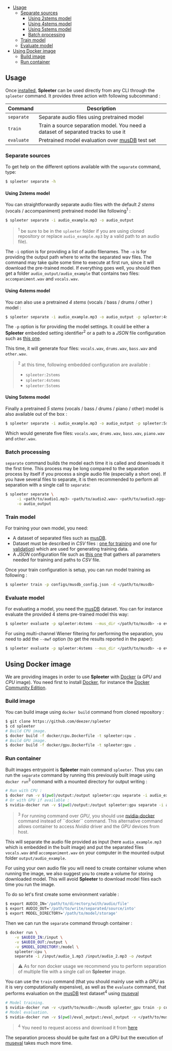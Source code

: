 - [Usage](#usage)
  * [Separate sources](#separate-sources)
      - [Using 2stems model](#using-2stems-model)
      - [Using 4stems model](#using-4stems-model)
      - [Using 5stems model](#using-5stems-model)
      - [Batch processing](#batch-processing)
  * [Train model](#train-model)
  * [Evaluate model](#evaluate-model)
- [Using Docker image](#using-docker-image)
  * [Build image](#build-image)
  * [Run container](#run-container)

## Usage

Once [installed](./1.-Installation), **Spleeter** can be used directly from any CLI through
the ``spleeter`` command. It provides three action with following
subcommand :

| Command    | Description |
| ---------- | ----------- |
| `separate` | Separate audio files using pretrained model |
| `train`    | Train a source separation model. You need a dataset of separated tracks to use it |
| `evaluate` | Pretrained model evaluation over [musDB](https://sigsep.github.io/datasets/musdb.html) test set |

### Separate sources

To get help on the different options available with the `separate` command, type:

```bash
$ spleeter separate -h
```

#### Using 2stems model

You can straightforwardly separate audio files with the default *2 stems*
(vocals / accompaniment) pretrained model like following<sup>1</sup> :

```bash
$ spleeter separate -i audio_example.mp3 -o audio_output
```

> <sup>1</sup> be sure to be in the `spleeter` folder if you are using cloned repository
> or replace `audio_example.mp3` by a valid path to an audio file).


The `-i` option is for providing a list of audio filenames. The `-o` is
for providing the output path where to write the separated wav files.
The command may take quite some time to execute at first run, since it
will download the pre-trained model. If everything goes well, you should
then get a folder `audio_output/audio_example` that contains two files:
`accompaniment.wav` and `vocals.wav`.

#### Using 4stems model

You can also use a pretrained *4 stems* (vocals / bass / drums / other ) model :

```bash
$ spleeter separate -i audio_example.mp3 -o audio_output -p spleeter:4stems
```

The `-p` option is for providing the model settings. It could be either a **Spleeter**
embedded setting identifier<sup>2</sup> or a path to a *JSON* file configuration such
as [this one](configs/2stems/base_config.json).

This time, it will generate four files: `vocals.wav`, `drums.wav`, `bass.wav` and `other.wav`.

> <sup>2</sup> at this time, following embedded configuration are available :
> - `spleeter:2stems`
> - `spleeter:4stems`
> - `spleeter:5stems`

#### Using 5stems model

Finally a pretrained *5 stems* (vocals / bass / drums / piano / other) model is also available
out of the box :

```bash
$ spleeter separate -i audio_example.mp3 -o audio_output -p spleeter:5stems
```

Which would generate five files: `vocals.wav`, `drums.wav`, `bass.wav`, `piano.wav`
and `other.wav`.

### Batch processing

`separate` command builds the model each time it is called and downloads it
the first time. This process may be long compared to the separation process by
itself if you process a single audio file (especially a short one). If you have
several files to separate, it is then recommended to perform all separation with
a single call to `separate`:

```bash
$ spleeter separate \
     -i <path/to/audio1.mp3> <path/to/audio2.wav> <path/to/audio3.ogg> \
     -o audio_output
```

### Train model

For training your own model, you need:

* A dataset of separated files such as [musDB](https://sigsep.github.io/datasets/musdb.html).
* Dataset must be described in *CSV* files : [one for training](musdb_train.csv) and one for [validation](musdb_validation.csv)) which are used for generating training data. 
* A *JSON* configuration file such as [this one](configs/mudsb_config.json) that gathers all parameters needed for training and paths to *CSV* file.

Once your train configuration is setup, you can run model training as following :

```bash
$ spleeter train -p configs/musdb_config.json -d </path/to/musdb>
```

### Evaluate model

For evaluating a model, you need the [musDB](https://sigsep.github.io/datasets/musdb.html) dataset.
You can for instance evaluate the provided 4 stems pre-trained model this way:

```bash
$ spleeter evaluate -p spleeter:4stems --mus_dir </path/to/musdb> -o eval_output
```
For using multi-channel Wiener filtering for performing the separation, you need to add the `--mwf` option (to get the results reported in the paper):
```bash
$ spleeter evaluate -p spleeter:4stems --mus_dir </path/to/musdb> -o eval_output --mwf
```


## Using Docker image

We are providing images in order to use **Spleeter** with
[Docker](https://www.docker.com/) (a *GPU* and *CPU* image).
You need first to install [Docker](https://www.docker.com/),
for instance the [Docker Community Edition](https://docs.docker.com/install/linux/docker-ce/debian/).

### Build image

You can build image using ``docker build`` command from cloned
repository :

```bash
$ git clone https://github.com/deezer/spleeter
$ cd spleeter
# Build CPU image.
$ docker build -f docker/cpu.Dockerfile -t spleeter:cpu .
# Build GPU image.
$ docker build -f docker/gpu.Dockerfile -t spleeter:gpu .
```

### Run container

Built images entrypoint is **Spleeter** main command ``spleeter``.
Thus you can run the `separate` command by running this previously built image
using ``docker run``<sup>3</sup> command with a mounted directory for output writing :

```bash
# Run with CPU :
$ docker run -v $(pwd)/output:/output spleeter:cpu separate -i audio_example.mp3 -o /output
# Or with GPU if available :
$ nvidia-docker run -v $(pwd)/output:/output spleeter:gpu separate -i audio_example.mp3 -o /output
```

> <sup>3</sup> For running command over *GPU*, you should use [nvidia-docker](https://github.com/nvidia/nvidia-docker/wiki/Installation-(version-2.0)) command instead of ``docker`` command. This alternative command
> allows container to access *Nvidia* driver and the *GPU* devices from host.


This will separate the audio file provided as input (here `audio_example.mp3` which is embedded
in the built image) and put the separated files `vocals.wav` and `accompaniment.wav` on your
computer in the mounted output folder `output/audio_example`.

For using your own audio file you will need to create container volume when
running the image, we also suggest you to create a volume for storing downloaded
model. This will avoid **Spleeter** to download model files each time you run the image.

To do so let's first create some environment variable :

```bash
$ export AUDIO_IN='/path/to/directory/with/audio/file'
$ export AUDIO_OUT='/path/to/write/separated/source/into'
$ export MODEL_DIRECTORY='/path/to/model/storage'
```

Then we can run the `separate` command through container :

```bash
$ docker run \
    -v $AUDIO_IN:/input \
    -v $AUDIO_OUT:/output \
    -v $MODEL_DIRECTORY:/model \
    spleeter:cpu \
    separate -i /input/audio_1.mp3 /input/audio_2.mp3 -o /output
```

> ⚠️ As for non docker usage we recommend you to perform separation
> of multiple file with a single call on **Spleeter** image.


You can use the `train` command (that you should mainly use with a *GPU* as it
is very computationally expensive), as well as the `evaluate` command, that
performs evaluation on the [musDB](https://sigsep.github.io/datasets/musdb.html)
test dataset<sup>4</sup> using [museval](https://github.com/sigsep/sigsep-mus-eval)

```bash
# Model training.
$ nvidia-docker run -v </path/to/musdb>:/musdb spleeter_gpu train -p configs/musdb_config.json -d /musdb
# Model evaluation.
$ nvidia-docker run -v $(pwd)/eval_output:/eval_output -v </path/to/musdb>:/musdb spleeter_gpu evaluate -p spleeter:4stems --mus_dir /musdb -o /eval_output
```
> <sup>4</sup> You need to request access and download it from [here](https://zenodo.org/record/1117372)

The separation process should be quite fast on a GPU but the execution of [museval](https://github.com/sigsep/sigsep-mus-eval) takes much more time.